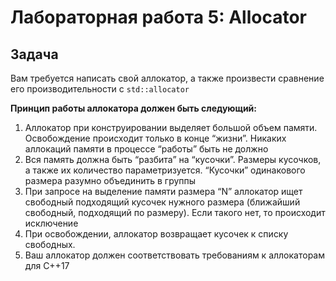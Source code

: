 # Лабораторная работа 5: Allocator

## Задача
Вам требуется написать свой аллокатор, а также произвести сравнение его производительности c `std::allocator`

**Принцип работы аллокатора должен быть следующий:**
1. Аллокатор при конструировании выделяет большой объем памяти. Освобождение происходит только в конце “жизни”. Никаких аллокаций памяти в процессе “работы” быть не должно
2. Вся память должна быть “разбита” на “кусочки”. Размеры кусочков, а также их количество параметризуется. “Кусочки” одинакового размера разумно объединить в группы
3. При запросе на выделение памяти размера “N” аллокатор ищет свободный подходящий кусочек нужного размера (ближайший свободный, подходящий по размеру). Если такого нет, то происходит исключение
4. При освобождении, аллокатор возвращает кусочек к списку свободных.
5. Ваш аллокатор должен соответствовать требованиям к аллокаторам для C++17